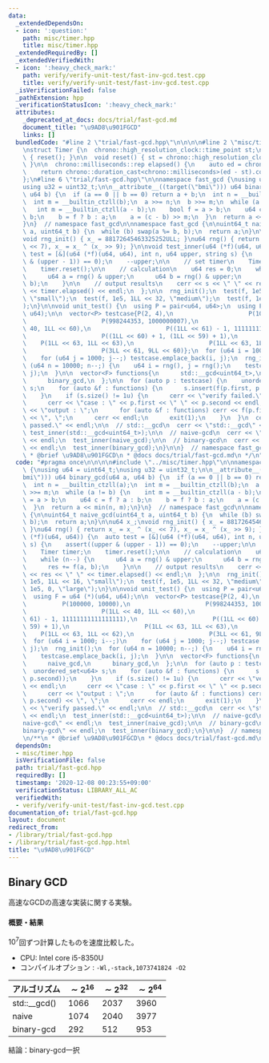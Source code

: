```yaml
---
data:
  _extendedDependsOn:
  - icon: ':question:'
    path: misc/timer.hpp
    title: misc/timer.hpp
  _extendedRequiredBy: []
  _extendedVerifiedWith:
  - icon: ':heavy_check_mark:'
    path: verify/verify-unit-test/fast-inv-gcd.test.cpp
    title: verify/verify-unit-test/fast-inv-gcd.test.cpp
  _isVerificationFailed: false
  _pathExtension: hpp
  _verificationStatusIcon: ':heavy_check_mark:'
  attributes:
    _deprecated_at_docs: docs/trial/fast-gcd.md
    document_title: "\u9AD8\u901FGCD"
    links: []
  bundledCode: "#line 2 \"trial/fast-gcd.hpp\"\n\n\n\n#line 2 \"misc/timer.hpp\"\n\
    \nstruct Timer {\n  chrono::high_resolution_clock::time_point st;\n\n  Timer()\
    \ { reset(); }\n\n  void reset() { st = chrono::high_resolution_clock::now();\
    \ }\n\n  chrono::milliseconds::rep elapsed() {\n    auto ed = chrono::high_resolution_clock::now();\n\
    \    return chrono::duration_cast<chrono::milliseconds>(ed - st).count();\n  }\n\
    };\n#line 6 \"trial/fast-gcd.hpp\"\n\nnamespace fast_gcd {\nusing u64 = uint64_t;\n\
    using u32 = uint32_t;\n\n__attribute__((target(\"bmi\"))) u64 binary_gcd(u64 a,\
    \ u64 b) {\n  if (a == 0 || b == 0) return a + b;\n  int n = __builtin_ctzll(a);\n\
    \  int m = __builtin_ctzll(b);\n  a >>= n;\n  b >>= m;\n  while (a != b) {\n \
    \   int m = __builtin_ctzll(a - b);\n    bool f = a > b;\n    u64 c = f ? a :\
    \ b;\n    b = f ? b : a;\n    a = (c - b) >> m;\n  }\n  return a << min(n, m);\n\
    }\n}  // namespace fast_gcd\n\nnamespace fast_gcd {\n\nuint64_t naive_gcd(uint64_t\
    \ a, uint64_t b) {\n  while (b) swap(a %= b, b);\n  return a;\n}\n\nu64 x_;\n\
    void rng_init() { x_ = 88172645463325252ULL; }\nu64 rng() { return x_ = x_ ^ (x_\
    \ << 7), x_ = x_ ^ (x_ >> 9); }\n\nvoid test_inner(u64 (*f)(u64, u64)) {\n  auto\
    \ test = [&](u64 (*f)(u64, u64), int n, u64 upper, string s) {\n    assert((upper\
    \ & (upper - 1)) == 0);\n    --upper;\n\n    // set timer\n    Timer timer;\n\
    \    timer.reset();\n\n    // calculation\n    u64 res = 0;\n    while (n--) {\n\
    \      u64 a = rng() & upper;\n      u64 b = rng() & upper;\n      res += f(a,\
    \ b);\n    }\n\n    // output results\n    cerr << s << \" \" << res << \" \"\
    \ << timer.elapsed() << endl;\n  };\n\n  rng_init();\n  test(f, 1e5, 1LL << 16,\
    \ \"small\");\n  test(f, 1e5, 1LL << 32, \"medium\");\n  test(f, 1e5, 0, \"large\"\
    );\n}\n\nvoid unit_test() {\n  using P = pair<u64, u64>;\n  using F = u64 (*)(u64,\
    \ u64);\n\n  vector<P> testcase{P(2, 4),\n                     P(100000, 10000),\n\
    \                     P(998244353, 1000000007),\n                     P(1LL <<\
    \ 40, 1LL << 60),\n                     P((1LL << 61) - 1, 11111111111111111),\n\
    \                     P((1LL << 60) + 1, (1LL << 59) + 1),\n                 \
    \    P(1LL << 63, 1LL << 63),\n                     P(1LL << 63, 1LL << 62),\n\
    \                     P(3LL << 61, 9LL << 60)};\n  for (u64 i = 1000; i--;)\n\
    \    for (u64 j = 1000; j--;) testcase.emplace_back(i, j);\n  rng_init();\n  for\
    \ (u64 n = 10000; n--;) {\n    u64 i = rng(), j = rng();\n    testcase.emplace_back(i,\
    \ j);\n  }\n\n  vector<F> functions{\n      std::__gcd<uint64_t>,\n      naive_gcd,\n\
    \      binary_gcd,\n  };\n\n  for (auto p : testcase) {\n    unordered_set<u64>\
    \ s;\n    for (auto &f : functions) {\n      s.insert(f(p.first, p.second));\n\
    \    }\n    if (s.size() != 1u) {\n      cerr << \"verify failed.\" << endl;\n\
    \      cerr << \"case : \" << p.first << \" \" << p.second << endl;\n      cerr\
    \ << \"output : \";\n      for (auto &f : functions) cerr << f(p.first, p.second)\
    \ << \", \";\n      cerr << endl;\n      exit(1);\n    }\n  }\n  cerr << \"verify\
    \ passed.\" << endl;\n\n  // std::__gcd\n  cerr << \"std::__gcd\" << endl;\n \
    \ test_inner(std::__gcd<uint64_t>);\n\n  // naive-gcd\n  cerr << \"naive-gcd\"\
    \ << endl;\n  test_inner(naive_gcd);\n\n  // binary-gcd\n  cerr << \"binary-gcd\"\
    \ << endl;\n  test_inner(binary_gcd);\n}\n\n}  // namespace fast_gcd\n\n/**\n\
    \ * @brief \u9AD8\u901FGCD\n * @docs docs/trial/fast-gcd.md\n */\n"
  code: "#pragma once\n\n\n\n#include \"../misc/timer.hpp\"\n\nnamespace fast_gcd\
    \ {\nusing u64 = uint64_t;\nusing u32 = uint32_t;\n\n__attribute__((target(\"\
    bmi\"))) u64 binary_gcd(u64 a, u64 b) {\n  if (a == 0 || b == 0) return a + b;\n\
    \  int n = __builtin_ctzll(a);\n  int m = __builtin_ctzll(b);\n  a >>= n;\n  b\
    \ >>= m;\n  while (a != b) {\n    int m = __builtin_ctzll(a - b);\n    bool f\
    \ = a > b;\n    u64 c = f ? a : b;\n    b = f ? b : a;\n    a = (c - b) >> m;\n\
    \  }\n  return a << min(n, m);\n}\n}  // namespace fast_gcd\n\nnamespace fast_gcd\
    \ {\n\nuint64_t naive_gcd(uint64_t a, uint64_t b) {\n  while (b) swap(a %= b,\
    \ b);\n  return a;\n}\n\nu64 x_;\nvoid rng_init() { x_ = 88172645463325252ULL;\
    \ }\nu64 rng() { return x_ = x_ ^ (x_ << 7), x_ = x_ ^ (x_ >> 9); }\n\nvoid test_inner(u64\
    \ (*f)(u64, u64)) {\n  auto test = [&](u64 (*f)(u64, u64), int n, u64 upper, string\
    \ s) {\n    assert((upper & (upper - 1)) == 0);\n    --upper;\n\n    // set timer\n\
    \    Timer timer;\n    timer.reset();\n\n    // calculation\n    u64 res = 0;\n\
    \    while (n--) {\n      u64 a = rng() & upper;\n      u64 b = rng() & upper;\n\
    \      res += f(a, b);\n    }\n\n    // output results\n    cerr << s << \" \"\
    \ << res << \" \" << timer.elapsed() << endl;\n  };\n\n  rng_init();\n  test(f,\
    \ 1e5, 1LL << 16, \"small\");\n  test(f, 1e5, 1LL << 32, \"medium\");\n  test(f,\
    \ 1e5, 0, \"large\");\n}\n\nvoid unit_test() {\n  using P = pair<u64, u64>;\n\
    \  using F = u64 (*)(u64, u64);\n\n  vector<P> testcase{P(2, 4),\n           \
    \          P(100000, 10000),\n                     P(998244353, 1000000007),\n\
    \                     P(1LL << 40, 1LL << 60),\n                     P((1LL <<\
    \ 61) - 1, 11111111111111111),\n                     P((1LL << 60) + 1, (1LL <<\
    \ 59) + 1),\n                     P(1LL << 63, 1LL << 63),\n                 \
    \    P(1LL << 63, 1LL << 62),\n                     P(3LL << 61, 9LL << 60)};\n\
    \  for (u64 i = 1000; i--;)\n    for (u64 j = 1000; j--;) testcase.emplace_back(i,\
    \ j);\n  rng_init();\n  for (u64 n = 10000; n--;) {\n    u64 i = rng(), j = rng();\n\
    \    testcase.emplace_back(i, j);\n  }\n\n  vector<F> functions{\n      std::__gcd<uint64_t>,\n\
    \      naive_gcd,\n      binary_gcd,\n  };\n\n  for (auto p : testcase) {\n  \
    \  unordered_set<u64> s;\n    for (auto &f : functions) {\n      s.insert(f(p.first,\
    \ p.second));\n    }\n    if (s.size() != 1u) {\n      cerr << \"verify failed.\"\
    \ << endl;\n      cerr << \"case : \" << p.first << \" \" << p.second << endl;\n\
    \      cerr << \"output : \";\n      for (auto &f : functions) cerr << f(p.first,\
    \ p.second) << \", \";\n      cerr << endl;\n      exit(1);\n    }\n  }\n  cerr\
    \ << \"verify passed.\" << endl;\n\n  // std::__gcd\n  cerr << \"std::__gcd\"\
    \ << endl;\n  test_inner(std::__gcd<uint64_t>);\n\n  // naive-gcd\n  cerr << \"\
    naive-gcd\" << endl;\n  test_inner(naive_gcd);\n\n  // binary-gcd\n  cerr << \"\
    binary-gcd\" << endl;\n  test_inner(binary_gcd);\n}\n\n}  // namespace fast_gcd\n\
    \n/**\n * @brief \u9AD8\u901FGCD\n * @docs docs/trial/fast-gcd.md\n */\n"
  dependsOn:
  - misc/timer.hpp
  isVerificationFile: false
  path: trial/fast-gcd.hpp
  requiredBy: []
  timestamp: '2020-12-08 00:23:55+09:00'
  verificationStatus: LIBRARY_ALL_AC
  verifiedWith:
  - verify/verify-unit-test/fast-inv-gcd.test.cpp
documentation_of: trial/fast-gcd.hpp
layout: document
redirect_from:
- /library/trial/fast-gcd.hpp
- /library/trial/fast-gcd.hpp.html
title: "\u9AD8\u901FGCD"
---
```

## Binary GCD

高速なGCDの高速な実装に関する実験。

#### 概要・結果

$10^7$回ずつ計算したものを速度比較した。

- CPU: Intel core i5-8350U
- コンパイルオプション : `-Wl,-stack,1073741824 -O2`

| アルゴリズム | $\sim 2^{16}$ | $\sim 2^{32}$ | $\sim 2^{64}$    |
| -------- | -------- | -------- | --- |
| std::__gcd()  | 1066    | 2037     | 3960   |
| naive  | 1074    | 2040     |  3977   |
| binary-gcd  | 292 | 512 |  953   |

結論：binary-gcd一択
